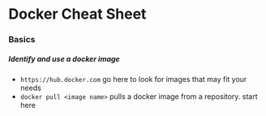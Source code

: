 # Docker Cheat Sheet

### Basics
##### Identify and use a docker image
* `https://hub.docker.com`      go here to look for images that may fit your needs
* `docker pull <image name>`    pulls a docker image from a repository. start here 
